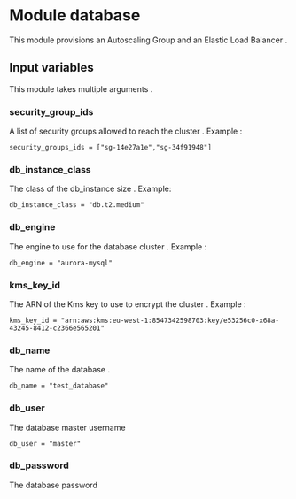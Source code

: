 # Module database

This module provisions an Autoscaling Group and an Elastic Load Balancer .

## Input variables
This module takes multiple arguments .

### security_group_ids
A list of security groups allowed to reach the cluster . Example :
```
security_groups_ids = ["sg-14e27a1e","sg-34f91948"]
```
### db_instance_class
The class of the db_instance size . Example:
```
db_instance_class = "db.t2.medium"
```
### db_engine
The engine to use for the database cluster . Example :
```
db_engine = "aurora-mysql"
```
### kms_key_id
The ARN of the Kms key to use to encrypt the cluster . Example :
```
kms_key_id = "arn:aws:kms:eu-west-1:8547342598703:key/e53256c0-x68a-43245-8412-c2366e565201"
```
### db_name
The name of the database .
```
db_name = "test_database"
```
### db_user
The database master username
```
db_user = "master"
```
### db_password
The database password
###
